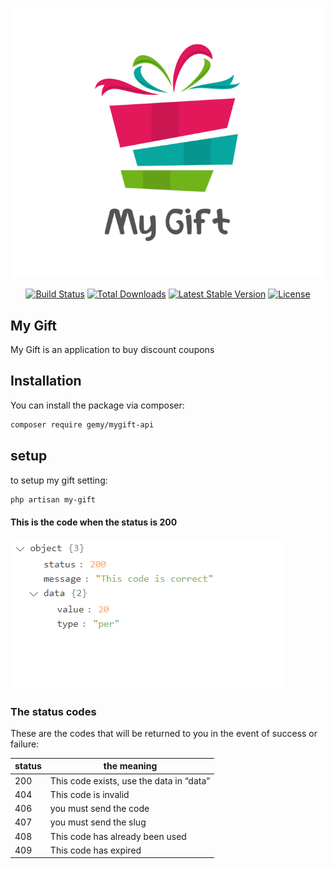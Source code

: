 <p align="center"><img src="logo.svg" alt="My gift logo"></p>

<p align="center">
<a href="https://github.com/mohamedgammal55/mygift-api/actions"><img src="https://github.com/laravel/framework/workflows/tests/badge.svg" alt="Build Status"></a>
<a href="https://packagist.org/packages/gemy/mygift-api"><img src="https://img.shields.io/packagist/dt/gemy/mygift-api" alt="Total Downloads"></a>
<a href="https://packagist.org/packages/gemy/mygift-api"><img src="https://img.shields.io/packagist/v/gemy/mygift-api" alt="Latest Stable Version"></a>
<a href="https://packagist.org/packages/gemy/mygift-api"><img src="https://img.shields.io/packagist/l/gemy/mygift-api" alt="License"></a>
</p>

## My Gift

My Gift is an application to buy discount coupons

## Installation

You can install the package via composer:

```bash
composer require gemy/mygift-api
```

## setup

to setup my gift setting:

```bash
php artisan my-gift
```

#### This is the code when the status is 200
<img src="response.png" alt="my gift response">





### The status codes

These are the codes that will be returned to you in the event of success or failure:

<table style="width:100%">
<thead>
  <tr>
    <th>        status             </th>
    <th>        the meaning             </th>
  </tr>
</thead>
<tbody>
<tr>
<td>200</td>
<td>This code exists, use the data in “data”</td>
</tr>
<tr>
<td>404</td>
<td>This code is invalid</td>
</tr>
<tr>
<td>406</td>
<td>you must send the code</td>
</tr>
<tr>
<td>407</td>
<td>you must send the slug</td>
</tr>
<tr>
<td>408</td>
<td>This code has already been used</td>
</tr>
<tr>
<td>409</td>
<td>This code has expired</td>
</tr>

</tbody>



</table>